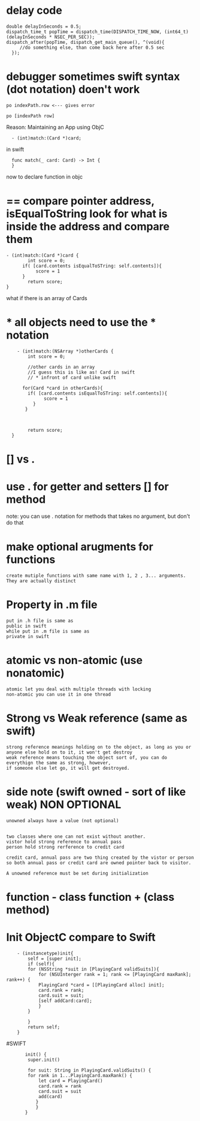 # delay code

  	double delayInSeconds = 0.5;
    dispatch_time_t popTime = dispatch_time(DISPATCH_TIME_NOW, (int64_t)(delayInSeconds * NSEC_PER_SEC));
    dispatch_after(popTime, dispatch_get_main_queue(), ^(void){
         //do something else, than come back here after 0.5 sec
      });
   

# debugger sometimes swift syntax (dot notation) doen't work 

 	po indexPath.row <--- gives error
	
	po [indexPath row]
 


Reason: Maintaining an App using ObjC


      - (int)match:(Card *)card;
      
in swift
     
      func match(_ card: Card) -> Int {
      }
      
      
now to declare function in objc

# == compare pointer address, isEqualToString look for what is inside the address and compare them

    - (int)match:(Card *)card {
	        int score = 0;
          if( [card.contents isEqualToSTring: self.contents]){
	           score = 1
          }
	        return score;
    }
    
    
what if there is an array of Cards
# * all objects need to use the * notation 

        - (int)match:(NSArray *)otherCards {
	        int score = 0;
          
            //other cards in an array 
            //I guess this is like as! Card in swift
            // * infront of card unlike swift
          
          for(Card *card in otherCards){
            if( [card.contents isEqualToSTring: self.contents]){
	              score = 1
              }
           }
              
              
              
	        return score;
      }
      
# [] vs .

# use . for getter and setters [] for method

note: you can use . notation for methods that takes no argument, but don't do that


# make optional arugments for functions

	create mutiple functions with same name with 1, 2 , 3... arguments. They are actually distinct
	
# Property in .m file
	put in .h file is same as 
	public in swift
	while put in .m file is same as
	private in swift
# atomic vs non-atomic (use nonatomic)
	atomic let you deal with multiple threads with locking
	non-atomic you can use it in one thread
# Strong vs Weak reference (same as swift)
	strong reference meanings holding on to the object, as long as you or anyone else hold on to it, it won't get destroy
	weak reference means touching the object sort of, you can do everythign the same as strong, however,
	if someone else let go, it will get destroyed.
	
# side note (swift owned -  sort of like weak) NON OPTIONAL 
	unowned always have a value (not optional)


	two classes where one can not exist without another.
	vistor hold strong reference to annual pass
	person hold strong rerference to credit card
	
	credit card, annual pass are two thing created by the vistor or person
	so both annual pass or credit card are owned pointer back to visitor.
	
	A unowned reference must be set during initialization
	
# function -  class function + (class method)

# Init ObjectC compare to Swift

		- (instancetype)init{
		    self = [super init];
		    if (self){
			for (NSString *suit in [PlayingCard validSuits]){
			    for (NSUInterger rank = 1; rank <= [PlayingCard maxRank]; rank++) {
				PlayingCard *card = [[PlayingCard alloc] init];
				card.rank = rank;
				card.suit = suit;
				[self addCard:card];
			    }
			}

		    }
		    return self;
		}
		
   #SWIFT

		   init() {
		    super.init()

		    for suit: String in PlayingCard.validSuits() {
			for rank in 1...PlayingCard.maxRank() {
			    let card = PlayingCard()
			    card.rank = rank
			    card.suit = suit
			    add(card)
			   }
		       }
		   }


